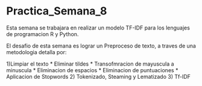 # Practica_Semana_8
Esta semana se trabajara en realizar un modelo TF-IDF para los lenguajes de programacion R y Python.

El desafio de esta semana es lograr un Preproceso de texto, a traves de una metodologia detalla por:

1)Limpiar el texto
    * Eliminar tildes
    * Transofmracion de mayuscula a minuscula
    * Eliminacion de espacios
    * Eliminacion de puntuaciones
    * Aplicacion de Stopwords
2) Tokenizado, Steaming y Lematizado
3) Tf-IDF
